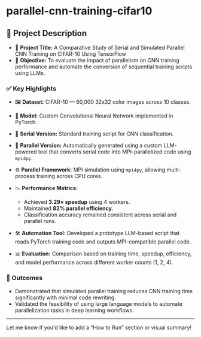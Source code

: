 # parallel-cnn-training-cifar10


## 📌 Project Description

* 🔬 **Project Title:** A Comparative Study of Serial and Simulated Parallel CNN Training on CIFAR-10 Using TensorFlow
* 🧠 **Objective:** To evaluate the impact of parallelism on CNN training performance and automate the conversion of sequential training scripts using LLMs.

### ✅ Key Highlights

* 🖼️ **Dataset:** CIFAR-10 — 60,000 32x32 color images across 10 classes.
* 🧱 **Model:** Custom Convolutional Neural Network implemented in PyTorch.
* 🔁 **Serial Version:** Standard training script for CNN classification.
* 🚀 **Parallel Version:** Automatically generated using a custom LLM-powered tool that converts serial code into MPI-parallelized code using `mpi4py`.
* ⚙️ **Parallel Framework:** MPI simulation using `mpi4py`, allowing multi-process training across CPU cores.
* 📉 **Performance Metrics:**

  * Achieved **3.29× speedup** using 4 workers.
  * Maintained **82% parallel efficiency**.
  * Classification accuracy remained consistent across serial and parallel runs.
* 🛠️ **Automation Tool:** Developed a prototype LLM-based script that reads PyTorch training code and outputs MPI-compatible parallel code.
* 📊 **Evaluation:** Comparison based on training time, speedup, efficiency, and model performance across different worker counts (1, 2, 4).

### 🧪 Outcomes

* Demonstrated that simulated parallel training reduces CNN training time significantly with minimal code rewriting.
* Validated the feasibility of using large language models to automate parallelization tasks in deep learning workflows.

---

Let me know if you'd like to add a “How to Run” section or visual summary!
